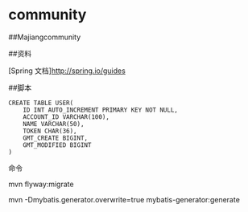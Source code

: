 # community
##Majiangcommunity

##资料

[Spring 文档]http://spring.io/guides


##脚本
```
CREATE TABLE USER(
    ID INT AUTO_INCREMENT PRIMARY KEY NOT NULL,
    ACCOUNT_ID VARCHAR(100),
    NAME VARCHAR(50),
    TOKEN CHAR(36),
    GMT_CREATE BIGINT,
    GMT_MODIFIED BIGINT
)
```
命令

mvn flyway:migrate

mvn -Dmybatis.generator.overwrite=true mybatis-generator:generate



